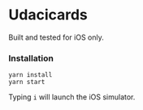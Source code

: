 # Udacicards

Built and tested for iOS only.

### Installation
```
yarn install
yarn start
```
Typing `i` will launch the iOS simulator.